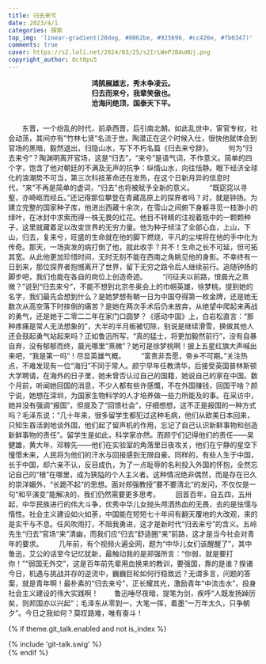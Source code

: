 ```yaml
---
title: 归去来兮
date: 2023/4/1
categories: 探索
top_img: 'linear-gradient(20deg, #0062be, #925696, #cc426e, #fb0347)'
comments: true
cover: https://s2.loli.net/2024/03/25/s2IrLWePJBAuHUj.png
copyright_author: Oct0pu5
---
```

<center><b>
鸿鹄展雄志，秀木争凌云。<br>
归去而来兮，我辈笑傲也。<br>
沧海问绝顶，国泰天下平。<br>
</center></b>
<br>

&ensp;&ensp;&ensp;&ensp;东晋，一个纷乱的时代，前承西晋，后引南北朝。如此乱世中，宦官专权，社会动荡，其间亦有”竹林七贤”名流于世。陶潜正在这个时候入仕，很快他就体会到官场的黑暗，毅然退出，归隐山水，写下不朽名篇《归去来兮辞》。
&ensp;&ensp;&ensp;&ensp;何为“归去来兮”？陶渊明离开官场，这是“归去”，“来兮”是语气词，不作意义。简单的四个字，饱含了他对朝廷的不满及无声的抗争：纵情山水，向往恬静。眼下经济全球化的浪潮势不可当，第三次科技革命还在发热，在这个日新月异的信息时代，“来”不再是简单的虚词，“归去”也将被赋予全新的意义。
&ensp;&ensp;&ensp;&ensp;“既窈窕以寻壑，亦崎岖而经丘。”还记得那位攀登在青藏高原上的探界者吗？对，就是钟扬。为建立完整的国家种子库，他进出西藏十余次，在雪山之间俯下身躯寻觅一枝渺小的绿叶，在冰封中求索而得一株无畏的红花。他目不转睛的注视着瓶中的一颗颗种子，这里就藏着足以改变世界的无穷力量。他为种子倾注了全部心血，上山，下山，归去，复来兮，旺盛的生命就在他的脚下燃烧，平凡的尘埃将在他的手中化为传奇。那天，一场突发的病打倒了他，就此收手？并不！生命之长不可延，但可拓其宽。从此他更加珍惜时间，无时无刻不能在西南之角眺见他的身影。不幸终有一日到来，那位探界者抱憾离开了世界，留下无穷之路令后人继续前行。追随钟扬的脚步吧，我们也能在各自的岗位上创造奇迹。
&ensp;&ensp;&ensp;&ensp;“问征夫以前路，恨晨光之熹微？”说到“归去来兮”，不能不想到北京冬奥会上的巾帼英雄，徐梦桃。提到她的名字，我们最先会想到什么？是她梦想有朝一日为中国夺得第一枚金牌，还是她无数次从高空落下时摔倒的痛苦？是她在两次手术后仍未放弃，从绝望中爬起来再战的勇气，还是她于二零二二年在家门口圆梦？《感动中国》上，白岩松直言：“那种疼痛是常人无法想象的”，大半的半月板被切除，别说是继续滑雪，换做其他人还会鼓起勇气站起来吗？正如鲁迅所写，“真的猛士，将更加毅然前行”，没有自暴自弃，没有郁郁而终，晨光哪里“熹微”？她可是徐梦桃啊！披上五星红旗大声喊出来吧，“我是第一吗”！尽显英雄气概。
&ensp;&ensp;&ensp;&ensp;“富贵非吾愿，帝乡不可期。”关注热点，不难发现有一位“海归”不同于常人。颜宁早年任教清华，后接受英国普林斯顿大学聘请，在海外的日子里，她未曾否认过自己的国籍，她说自己的家在中国。数个月前，听闻她回国的消息，不少人都有些许感慨，不在外国赚钱，回国干啥？颜宁说，她想在深圳，为国家生物科学的人才培养做一些力所能及的事。在采访中，她并没有强调“报国”，但提及了“回馈社会”，仔细想想，这不正是报国的一种方式吗？毛泽东说：“几十年来，很多留学生都犯过这种毛病，他们从欧美日本回来，只知生吞活剥地谈外国，他们起了留声机的作用，忘记了自己认识新鲜事物和创造新鲜事物的责任”。留学生是如此，科学家亦然。而颜宁们记得他们的责任——吴健雄，黄大年，邓稼先——他们在实验室的角落里日夜攻关，他们在宁静的星空下憧憬未来，人民将为他们的汗水与回报感到无限自豪。同样的，有些人生于中国，长于中国，却六亲不认，反目成仇，为了一点耻辱的名利投入外国的怀抱，全然忘记自己的“根”在哪里，成为狭隘的个人主义者。这种情况绝非偶然，而是存在已久的崇洋媚外，“长跪不起”的思想。面对郑强教授”要不要清北”的发问，不仅仅是一句“和平演变”能解决的，我们仍然需要更多思考。
&ensp;&ensp;&ensp;&ensp;回首百年，自五四，五卅起，中华民族进行的伟大斗争，优秀中华儿女抛头颅洒热血的无畏，去的是怯懦与惰性。社会主义建设如火如荼，中国能在短短七十年间有翻天覆地的大改观，来的是实干与不息。任风吹雨打，不阻我勇进，这才是新时代“归去来兮”的含义。五岭先生“归去”官场“来”清幽，而我们应“归去”舒适圈“来”前路，这才是当今社会对青年的要求。
&ensp;&ensp;&ensp;&ensp;几年前，有个视频火遍全网，题为“中华儿女们该醒醒了”，其中鲁迅，艾公的话至今记忆犹新，最触动我的是郑强所言：“你弱，就是要打你！”“弱国无外交”，这是百年前先辈用血换来的教训，要强国，靠的是谁？揆诸今日，机遇与挑战并存的逆流中，巍巍巨轮如何行稳致远？无谓多言，问题的答案，就是青年啊！最朴素的“归去来兮”，正长耀其光，激励青年“中流击水”，投身社会主义建设的伟大实践啊！
&ensp;&ensp;&ensp;&ensp;鲁迅唾尽夜暗，提笔为剑，疾呼“人既发扬踔厉矣，则邦国亦以兴起”；毛泽东从零到一，大笔一挥，着墨“一万年太久，只争朝夕”。今日之我如何？莫叹路难，唯有奋斗！

{% if theme.git_talk.enabled and not is_index %}  
<div>{% include 'git-talk.swig' %}</div>  
{% endif %}